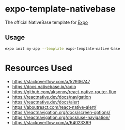 # expo-template-nativebase

The official NativeBase template for [Expo](https://docs.expo.io/)

## Usage

```sh
expo init my-app --template expo-template-native-base
```
# Resources Used
- https://stackoverflow.com/a/52936747
- https://docs.nativebase.io/radio
- https://github.com/aksonov/react-native-router-flux
- https://reactnative.dev/docs/navigation
- https://reactnative.dev/docs/alert
- https://aboutreact.com/react-native-alert/
- https://reactnavigation.org/docs/screen-options/
- https://reactnavigation.org/docs/use-navigation/
- https://stackoverflow.com/a/64023369